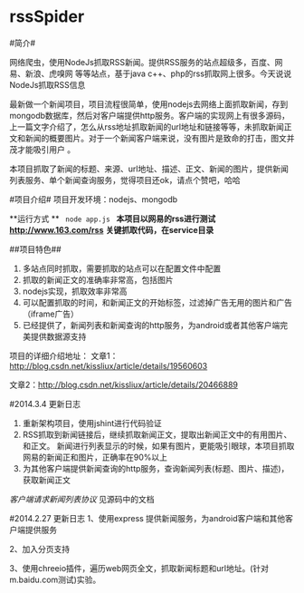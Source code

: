 rssSpider
=========

#简介#

  网络爬虫，使用NodeJs抓取RSS新闻。提供RSS服务的站点超级多，百度、网易、新浪、虎嗅网 等等站点，基于java  c++、php的rss抓取网上很多。今天说说NodeJs抓取RSS信息

  最新做一个新闻项目，项目流程很简单，使用nodejs去网络上面抓取新闻，存到mongodb数据库，然后对客户端提供http服务。客户端的实现网上有很多源码，上一篇文字介绍了，怎么从rss地址抓取新闻的url地址和链接等等，未抓取新闻正文和新闻的概要图片。对于一个新闻客户端来说，没有图片是致命的打击，图文并茂才能吸引用户 。

  本项目抓取了新闻的标题、来源、url地址、描述、正文、新闻的图片，提供新闻列表服务、单个新闻查询服务，觉得项目还ok，请点个赞吧，哈哈

#项目介绍#
项目开发环境：nodejs、mongodb

**运行方式 **
<code> node app.js
</code>
**本项目以网易的rss进行测试 http://www.163.com/rss**
**关键抓取代码，在service目录**


##项目特色##
1.  多站点同时抓取，需要抓取的站点可以在配置文件中配置
2.  抓取的新闻正文的准确率非常高，包括图片
3.  nodejs实现，抓取效率非常高
4.  可以配置抓取的时间，和新闻正文的开始标签，过滤掉广告无用的图片和广告（iframe广告）
5.  已经提供了，新闻列表和新闻查询的http服务，为android或者其他客户端完美提供数据源支持



项目的详细介绍地址：
文章1：http://blog.csdn.net/kissliux/article/details/19560603

文章2：http://blog.csdn.net/kissliux/article/details/20466889

#2014.3.4  更新日志
1.  重新架构项目，使用jshint进行代码验证
2.  RSS抓取到新闻链接后，继续抓取新闻正文，提取出新闻正文中的有用图片、和正文。 新闻进行列表显示的时候，如果有图片，更能吸引眼球，本项目抓取网易的新闻正和图片，正确率在90%以上
3.  为其他客户端提供新闻查询的http服务，查询新闻列表(标题、图片、描述)，获取新闻正文

*客户端请求新闻列表协议* 见源码中的文档


#2014.2.27 更新日志
1、使用express 提供新闻服务，为android客户端和其他客户端提供服务

2、加入分页支持

3、使用chreeio插件，遍历web网页全文，抓取新闻标题和url地址。(针对m.baidu.com测试)实验。



